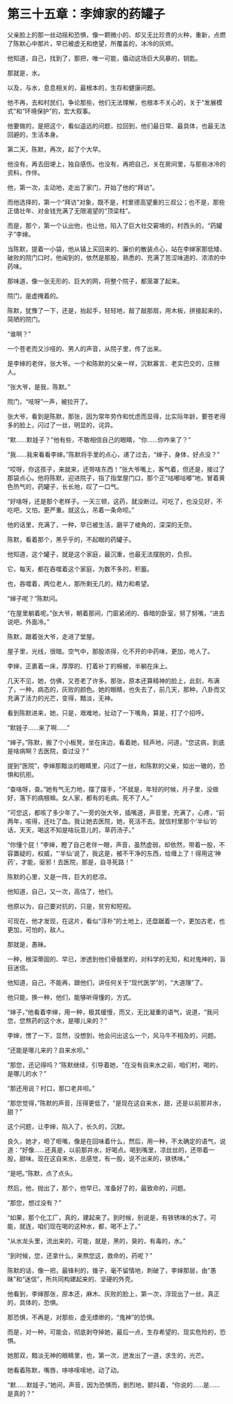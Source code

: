 # 第三十五章：李婶家的药罐子

父亲脸上的那一丝动摇和恐惧，像一颗微小的、却又无比珍贵的火种，重新，点燃了陈默心中那片，早已被虚无和绝望，所覆盖的，冰冷的灰烬。

他知道，自己，找到了，那把，唯一可能，撬动这场巨大风暴的，钥匙。

那就是，水。

以及，与水，息息相关的，最根本的，生存和健康问题。

他不再，去和村民们，争论那些，他们无法理解，也根本不关心的，关于“发展模式”和“环境保护”的，宏大叙事。

他要做的，是把这个，看似遥远的问题，拉回到，他们最日常、最具体，也最无法回避的，生活本身。

第二天，陈默，再次，起了个大早。

他没有，再去田埂上，独自感伤。也没有，再把自己，关在房间里，与那些冰冷的资料，作伴。

他，第一次，主动地，走出了家门，开始了他的“拜访”。

而他选择的，第一个“拜访”对象，既不是，村里德高望重的三叔公；也不是，那些正值壮年、对金钱充满了无限渴望的“顶梁柱”。

而是，那个，第一个认出他，也让他，陷入了巨大社交窘境的，村西头的，“药罐子”李婶。

当陈默，提着一小袋，他从镇上买回来的、廉价的散装点心，站在李婶家那低矮、破败的院门口时，他闻到的，依然是那股，熟悉的、充满了苦涩味道的、浓浓的中药味。

那味道，像一张无形的、巨大的网，将整个院子，都笼罩了起来。

院门，是虚掩着的。

陈默，犹豫了一下，还是，抬起手，轻轻地，敲了敲那扇，用木板，拼接起来的，简陋的院门。

“谁啊？”

一个苍老而又沙哑的、男人的声音，从院子里，传了出来。

是李婶的老伴，张大爷。一个和陈默的父亲一样，沉默寡言、老实巴交的，庄稼人。

“张大爷，是我，陈默。”

院门，“吱呀”一声，被拉开了。

张大爷，看到是陈默，那张，因为常年劳作和忧虑而显得，比实际年龄，要苍老得多的脸上，闪过了一丝，明显的，诧异。

“默……默娃子？”他有些，不敢相信自己的眼睛，“你……你咋来了？”

“我……我来看看李婶。”陈默将手里的点心，递了过去，“婶子，身体，好点没？”

“哎呀，你这孩子，来就来，还带啥东西！”张大爷嘴上，客气着，但还是，接过了那袋点心。他将陈默，迎进院子，指了指堂屋门口，那个正“咕嘟咕嘟”地，冒着黄色热气的，药罐子，长长地，叹了一口气。

“好啥呀，还是那个老样子。一天三顿，这药，就没断过。可吃了，也没见好，不吃吧，又怕，更严重。就这么，吊着一条命呗。”

他的话里，充满了，一种，早已被生活，磨平了棱角的，深深的无奈。

陈默，看着那个，黑乎乎的，不起眼的药罐子。

他知道，这个罐子，就是这个家庭，最沉重，也最无法摆脱的，负担。

它，每天，都在吞噬着这个家庭，为数不多的，积蓄。

也，吞噬着，两位老人，那所剩无几的，精力和希望。

“婶子呢？”陈默问。

“在屋里躺着呢。”张大爷，朝着那间，门窗紧闭的、昏暗的卧室，努了努嘴，“进去说吧，外面冷。”

陈默，跟着张大爷，走进了堂屋。

屋子里，光线，很暗。空气中，那股浓得，化不开的中药味，更加，呛人了。

李婶，正裹着一床，厚厚的、打着补丁的棉被，半躺在床上。

几天不见，她，仿佛，又苍老了许多。那张，原本还算精神的脸上，此刻，布满了，一种，病态的，灰败的颜色。她的眼睛，也失去了，前几天，那种，八卦而又充满了活力的光芒，变得，黯淡，无神。

看到陈默进来，她，只是，艰难地，扯动了一下嘴角，算是，打了个招呼。

“默娃子……来了啊……”

“婶子。”陈默，搬了个小板凳，坐在床边，看着她，轻声地，问道，“您这病，到底是啥病啊？去医院，查过没？”

提到“医院”，李婶那黯淡的眼睛里，闪过了一丝，和陈默的父亲，如出一辙的，恐惧和抗拒。

“查啥呀，查。”她有气无力地，摆了摆手，“不就是，年轻的时候，月子里，没做好，落下的病根嘛。女人家，都有的毛病。死不了人。”

“可您这，都咳了多少年了。”一旁的张大爷，插嘴道，声音里，充满了，心疼，“前两年，咳得，还吐了血。我让她去医院，她，死活不去。就信村里那个‘半仙’的话，天天，喝这不知是啥玩意儿的，草药汤子。”

“你懂个屁！”李婶，瞪了自己老伴一眼，声音，虽然虚弱，却依然，带着一股，不容置疑的，权威，“‘半仙’说了，我这是，被不干净的东西，给缠上了！得用这‘神药’，才能，驱邪！去医院，那是，自寻死路！”

陈默的心里，又是一阵，巨大的悲凉。

他知道，自己，又一次，高估了，他们。

他原以为，自己要对抗的，只是，贫穷和短视。

可现在，他才发现，在这片，看似“淳朴”的土地上，还盘踞着一个，更加古老，也更加，可怕的，敌人。

那就是，愚昧。

一种，根深蒂固的、早已，渗透到他们骨髓里的，对科学的无知，和对鬼神的，盲目迷信。

他知道，自己，不能再，跟他们，讲任何关于“现代医学”的，“大道理”了。

他只能，换一种，他们，能够听得懂的，方式。

“婶子，”他看着李婶，用一种，极其缓慢，而又，无比凝重的语气，说道，“我问您，您熬药的这个水，是哪儿来的？”

李婶，愣了一下，显然，没想到，他会问出这么一个，风马牛不相及的，问题。

“还能是哪儿来的？自来水呗。”

“那您，还记得吗？”陈默继续，引导着她，“在没有自来水之前，咱们村，喝的，是哪儿的水？”

“那还用说？村口，那口老井呗。”

“那您觉得，”陈默的声音，压得更低了，“是现在这自来水，甜，还是以前那井水，甜？”

这个问题，让李婶，陷入了，长久的，沉默。

良久，她才，咂了咂嘴，像是在回味着什么，然后，用一种，不太确定的语气，说道：“好像……还真是，以前那井水，好喝点。喝到嘴里，凉丝丝的，还带着一股，甜味。现在这自来水，总感觉，有一股，说不出来的，铁锈味。”

“是吧。”陈默，点了点头。

然后，他，抛出了，那个，他早已，准备好了的，最致命的，问题。

“那您，想过没有？”

“如果，那个化工厂，真的，建起来了。到时候，别说是，有铁锈味的水了。可能，就连，咱们现在喝的这种水，都，喝不上了。”

“从水龙头里，流出来的，可能，就是，黑的，臭的，有毒的，水。”

“到时候，您，还拿什么，来熬您这，救命的，药呢？”

陈默的话，像一把，最锋利的，锥子，毫不留情地，刺破了，李婶那层，由“愚昧”和“迷信”，所共同构建起来的、坚硬的外壳。

他看到，李婶那张，原本还，麻木、灰败的脸上，第一次，浮现出了一丝，真正的，具体的，恐惧。

那恐惧，不再是，对那些，虚无缥缈的，“鬼神”的恐惧。

而是，对一种，可能会，彻底剥夺掉她，最后一点，生存希望的、现实危险的，恐惧。

她那双，黯淡无神的眼睛里，也，第一次，迸发出了一道，求生的，光芒。

她看着陈默，嘴唇，哆哆嗦嗦地，动了动。

“默……默娃子，”她问，声音，因为恐惧而，剧烈地，颤抖着，“你说的……是……是真的？”